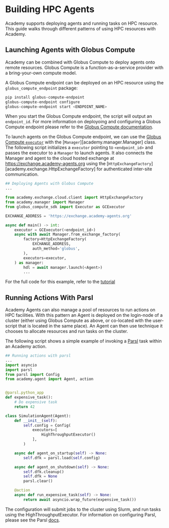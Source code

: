 # Building HPC Agents
Academy supports deploying agents and running tasks on HPC resource. This guide walks through different patterns of using HPC resources with Academy.

## Launching Agents with Globus Compute

Academy can be combined with Globus Compute to deploy agents onto remote resources.
Globus Compute is a function-as-a-service provider with a bring-your-own compute model.

A Globus Compute endpoint can be deployed on an HPC resource using the `globus_compute_endpoint` package:
```bash
pip install globus-compute-endpoint
globus-compute-endpoint configure
globus-compute-endpoint start <ENDPOINT_NAME>
```
When you start the Globus Compute endpoint, the script will output an `endpoint_id`. For more information on deployoing and configuring a Globus Compute endpoint please refer to the [Globus Compute documentation](https://globus-compute.readthedocs.io/en/latest/quickstart.html#deploying-an-endpoint).

To launch agents on the Globus Compute endpoint, we can use the [Globus Compute `executor`](https://globus-compute.readthedocs.io/en/latest/sdk/executor_user_guide.html) with the [`Manager`][academy.manager.Manager] class. The following script initializes a `executor` pointing to `<endpoint_id>` and passes the executor to a `Manager` to launch agents. It also connects the Manager and agent to the cloud hosted exchange at https://exchange.academy-agents.org using the [`HttpExchangeFactory`][academy.exchange.HttpExchangeFactory] for authenticated inter-site communication.

```python title="globus_compute_example.py" linenums="1"
## Deploying Agents with Globus Compute
...

from academy.exchange.cloud.client import HttpExchangeFactory
from academy.manager import Manager
from globus_compute_sdk import Executor as GCExecutor

EXCHANGE_ADDRESS = 'https://exchange.academy-agents.org'

async def main() -> int:
    executor = GCExecutor(<endpoint_id>)
    async with await Manager.from_exchange_factory(
        factory=HttpExchangeFactory(
            EXCHANGE_ADDRESS,
            auth_method='globus',
        ),
        executors=executor,
    ) as manager:
        hdl = await manager.launch(<Agent>)
        ...
```
For the full code for this example, refer to the [tutorial](https://github.com/academy-agents/academy-tutorial/blob/main/solutions/04-execution/run-04.py)

## Running Actions With Parsl

Academy Agents can also manage a pool of resources to run actions on HPC facilities. With this pattern an Agent is deployed on the login-node of a cluster (either using Globus Compute as above, or co-located with the user-script that is located in the same place). An Agent can then use technique it chooses to allocate resources and run tasks on the cluster.

The following script shows a simple example of invoking a [Parsl](https://parsl-project.org/) task within an Academy action.
```python title="parsl_example.py" linenums="1"
## Running actions with parsl
...
import asyncio
import parsl
from parsl import Config
from academy.agent import Agent, action


@parsl.python_app
def expensive_task():
    # Do expensive task
    return 42

class SimulationAgent(Agent):
    def __init__(self):
        self.config = Config(
            executors=[
                HighThroughputExecutor()
            ],
        )

    async def agent_on_startup(self) -> None:
        self.dfk = parsl.load(self.config)

    async def agent_on_shutdown(self) -> None:
        self.dfk.cleanup()
        self.dfk = None
        parsl.clear()

    @action
    async def run_expensive_task(self) -> None:
        return await asyncio.wrap_future(expensive_task())

```
The configuration will submit jobs to the cluster using Slurm, and run tasks using the HighThroughputExecutor. For information on configuring Parsl, please see the Parsl [docs](https://parsl.readthedocs.io/en/stable/userguide/configuration/index.html).
